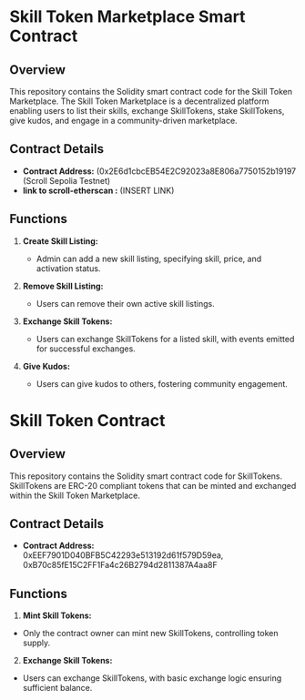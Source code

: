 # Skill Token Marketplace Smart Contract

## Overview

This repository contains the Solidity smart contract code for the Skill Token Marketplace. The Skill Token Marketplace is a decentralized platform enabling users to list their skills, exchange SkillTokens, stake SkillTokens, give kudos, and engage in a community-driven marketplace.

## Contract Details

- **Contract Address:** (0x2E6d1cbcEB54E2C92023a8E806a7750152b19197 (Scroll Sepolia Testnet)
- **link to scroll-etherscan :** (INSERT LINK)
## Functions

1. **Create Skill Listing:**
   - Admin can add a new skill listing, specifying skill, price, and activation status.

2. **Remove Skill Listing:**
   - Users can remove their own active skill listings.

3. **Exchange Skill Tokens:**
   - Users can exchange SkillTokens for a listed skill, with events emitted for successful exchanges.

4. **Give Kudos:**
   - Users can give kudos to others, fostering community engagement.

# Skill Token Contract

## Overview

This repository contains the Solidity smart contract code for SkillTokens. SkillTokens are ERC-20 compliant tokens that can be minted and exchanged within the Skill Token Marketplace.

## Contract Details

- **Contract Address:** 0xEEF7901D040BFB5C42293e513192d61f579D59ea, 0xB70c85fE15C2FF1Fa4c26B2794d2811387A4aa8F
## Functions

1. **Mint Skill Tokens:**
- Only the contract owner can mint new SkillTokens, controlling token supply.

2. **Exchange Skill Tokens:**
- Users can exchange SkillTokens, with basic exchange logic ensuring sufficient balance.



